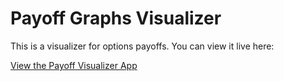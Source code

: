 # Payoff Graphs Visualizer

This is a visualizer for options payoffs. You can view it live here:

[View the Payoff Visualizer App](https://RiccardoCorr.github.io/Payoff_Graphs)


